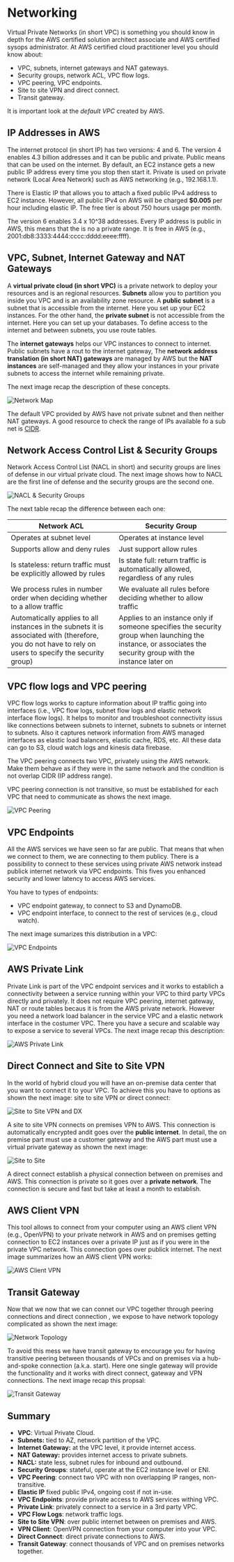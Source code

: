 Networking
==========

Virtual Private Networks (in short VPC) is something you should know in depth for the AWS certified solution architect associate and AWS certified sysops administrator. At AWS certified cloud practitioner level you should know about:

- VPC, subnets, internet gateways and NAT gateways.
- Security groups, network ACL, VPC flow logs.
- VPC peering, VPC endpoints.
- Site to site VPN and direct connect.
- Transit gateway.

It is important look at the _default VPC_ created by AWS.

IP Addresses in AWS
-------------------

The internet protocol (in short IP) has two versions: 4 and 6. The version 4 enables 4.3 billion addresses and it can be public and private. Public means that can be used on the internet. By default, an EC2 instance gets a new public IP address every time you stop then start it. Private is used on private network (Local Area Network) such as AWS networking (e.g., 192.168.1.1).

There is Elastic IP that allows you to attach a fixed public IPv4 address to EC2 instance. However, all public IPv4 on AWS will be charged **$0.005** per hour including elastic IP. The free tier is about 750 hours usage per month.

The version 6 enables 3.4 x 10^38 addresses. Every IP address is public in AWS, this means that the is no a private range. It is free in AWS (e.g., 2001:db8:3333:4444:cccc:dddd:eeee:ffff).

VPC, Subnet, Internet Gateway and NAT Gateways
----------------------------------------------

A **virtual private cloud (in short VPC)** is a private network to deploy your resources and is an regional resources. **Subnets** allow you to partition you inside you VPC and is an availability zone resource. A **public subnet** is a subnet that is accessible from the internet. Here you set up your EC2 instances. For the other hand, the **private subnet**  is not accessible from the internet. Here you can set up your databases. To define access to the internet and between subnets, you use route tables.

The **internet gateways** helps our VPC instances to connect to internet. Public subnets have a rout to the internet gateway, The **network address translation (in short NAT) gateways** are managed by AWS but the **NAT instances** are self-managed and they allow your instances in your private subnets to access the internet while remaining private.

The next image recap the description of these concepts.

![Network Map](../assets/images/12A-www-igw-nat.png)

The default VPC provided by AWS have not private subnet and then neither NAT gateways. A good resource to check the range of IPs available fo a sub net is [CIDR](https://cidr.xyz).

Network Access Control List & Security Groups
---------------------------------------------

Network Access Control List (NACL in short) and security groups are lines of defense in our virtual private cloud. The next image shows how to NACL are the first line of defense and the security groups are the second one.

![NACL & Security Groups](../assets/images/12B-nacl-and-security-groups.png)

The next table recap the difference between each one:

| Network ACL                                                                                                                                             | Security Group                                                                                                                                               |
|---------------------------------------------------------------------------------------------------------------------------------------------------------|--------------------------------------------------------------------------------------------------------------------------------------------------------------|
| Operates at subnet level                                                                                                                                | Operates at instance level                                                                                                                                   |
| Supports allow and deny rules                                                                                                                           | Just support allow rules                                                                                                                                     |
| Is stateless: return traffic must be explicitly allowed by rules                                                                                        | Is state full: return traffic is automatically allowed, regardless of any rules                                                                               |
| We process rules in number order when deciding whether to a allow traffic                                                                               | We evaluate all rules before deciding whether to allow traffic                                                                                               |
| Automatically applies to all instances in the subnets it is associated with (therefore, you do not have to rely on users to specify the security group) | Applies to an instance only if someone specifies the security group when launching the instance, or associates the security group with the instance later on |

VPC flow logs and VPC peering
------------------------------

VPC flow logs works to capture information about IP traffic going into interfaces (i.e., VPC flow logs, subnet flow logs and elastic network interface flow logs). It helps to monitor and troubleshoot connectivity issus like connections between subnets to internet, subnets to subnets or internet to subnets. Also it captures network information from AWS managed interfaces as elastic load balancers, elastic cache, RDS, etc. All these data can go to S3, cloud watch logs and kinesis data firebase.

The VPC peering connects two VPC, privately using the AWS network. Make them behave as if they were in the same network and the condition is not overlap CIDR (IP address range).

VPC peering connection is not transitive, so must be established for each VPC that need to communicate as shows the next image.

![VPC Peering](../assets/images/12C-vpc-peering.png)

VPC Endpoints
-------------

All the AWS services we have seen so far are public. That means that when we connect to them, we are connecting to them publicy. There is a possibility to connect to these services using private AWS network instead publick internet network via VPC endpoints. This fives you enhanced security and lower latency to access AWS services.

You have to types of endpoints:

- VPC endpoint gateway, to connect to S3 and DynamoDB.
- VPC endpoint interface, to connect to the rest of services (e.g., cloud watch).

The next image sumarizes this distribution in a VPC:

![VPC Endpoints](../assets/images/12D-vpc-endpoints.png)

AWS Private Link
----------------

Private Link is part of the VPC endpoint services and it works to establich a connectivity between a service running within your VPC to third party VPCs directly and privately. It does not require VPC peering, internet gateway, NAT or route tables becaus it is from the AWS private network. However you need a network load balancer in the service VPC and a elastic network interface in the costumer VPC. There you have a secure and scalable way to expose a service to several VPCs. The next image recap this description:

![AWS Private Link](../assets/images/12E-private-link.png)

Direct Connect and Site to Site VPN
------------------------------------

In the world of hybrid cloud you will have an on-premise data center that you want to connect it to your VPC. To achieve this you have to options as shown the next image: site to site VPN or direct connect:

![Site to Site VPN and DX](../assets/images/12F-site-to-site-and-dx.png)

A site to site VPN connects on premises VPN to AWS. This connection is automatically encrypted andit goes over the **public internet**. In detail, the on premise part must use a customer gateway and the AWS part must use a virtual private gateway as shown the next image:

![Site to Site](../assets/images/12G-site-to-site-details.png)

A direct connect establish a physical connection between on premises and AWS. This connection is private so it goes over a **private network**. The connection is secure and fast but take at least a month to establish.

AWS Client VPN
--------------

This tool allows to connect from your computer using an AWS client VPN (e.g., OpenVPN) to your private network in AWS and on premises getting connection to EC2 instances over a private IP just as if you were in the private VPC network. This connection goes over publick internet. The next image summarizes how an AWS client VPN works:

![AWS Client VPN](../assets/images/12H-aws-vpn-client.png)

Transit Gateway
---------------

Now that we now that we can connet our VPC together through peering connections and direct connection , we expose to have network topology complicated as shown the next image:

![Network Topology](../assets/images/12I-network-topology.png)

To avoid this mess we have transit gateway to encourage you for having transitive peering between thousands of VPCs and on premises via a hub-and-spoke connection (a.k.a. start). Here one single gateway will provide the functionality and it works with direct connect, gateway and VPN connections. The next image recap this propsal:

![Transit Gateway](../assets/images/12J-transit-gw.png)

Summary
-------

- **VPC**: Virtual Private Cloud.
- **Subnets:** tied to AZ, network partition of the VPC.
- **Internet Gateway:** at the VPC level, it provide internet access.
- **NAT Gateway:** provides internet access to private subnets.
- **NACL:** state less, subnet rules for inbound and outbound.
- **Security Groups**: stateful, operate at the EC2 instance level or ENI.
- **VPC Peering**: connect two VPC with non overlapping IP ranges, non-transitive.
- **Elastic IP** fixed public IPv4, ongoing cost if not in-use.
- **VPC Endpoints**: provide private access to AWS services withing VPC.
- **Private Link**: privately connect to a service in a 3rd party VPC.
- **VPC Flow Logs**: network traffic logs.
- **Site to Site VPN**: over public internet between on premises and AWS.
- **VPN Client**: OpenVPN connection from your computer into your VPC.
- **Direct Connect**: direct private connections to AWS.
- **Transit Gateway**: connect thousands of VPC and on premises networks together.
